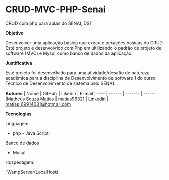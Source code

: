 # CRUD-MVC-PHP-Senai
CRUD com php para aulas do SENAI, DS1

**Objetivo**

Desenvolver uma  aplicação básica que execute perações basicas do CRUD. Esté projeto é desenvolvido com Php em ultilizando o padrão de projeto de software (MVC) e Mysql como banco de dados da aplicação.  

**Justificativa**
        
Esté projeto foi desenvolvido para uma atividade/desafio de natureza acadêmica para a disciplina de Desenvolvimento de software 1 do curso Técnico de Desenvolvimento de sistema pelo SENAI.      

**Autores**
| Nome | GitHub | Likedin | E-mail
| ---- | ------ | ------- | ------
|Matheus Souza Matias | [matias96321](https://github.com/matias96321) | [Linkedin](https://www.linkedin.com/in/matheus-matias-011bb5197/) |  matias_69914081@hotmail.com

**Tecnologias**

Linguagem:

- php - Java Script

Banco de dados

- Mysql

Hospedagem:

-WampServer(LocalHost)
